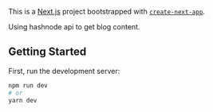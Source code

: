 This is a [Next.js](https://nextjs.org/) project bootstrapped with [`create-next-app`](https://github.com/vercel/next.js/tree/canary/packages/create-next-app).

Using hashnode api to get blog content.

## Getting Started

First, run the development server:

```bash
npm run dev
# or
yarn dev
```
